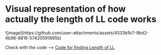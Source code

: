 
<h1>Visual representation of how actually the length of LL code works</h1>
![image](https://github.com/user-attachments/assets/4533b1b7-9bd2-4b98-8816-57420591895b)

<p>Check with the code --> <a href="https://github.com/gunal-01/c--Prac/blob/main/linkedlist/length-of-LL.c%2B%2B">Code for finding Length of LL</a></p>
